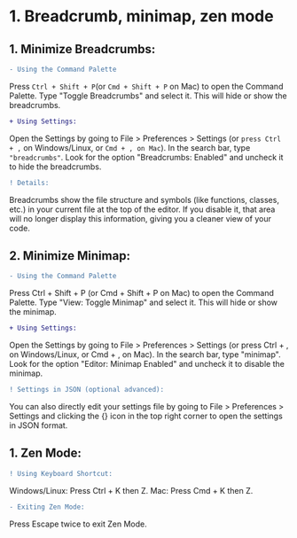 # 1. Breadcrumb, minimap, zen mode

## 1. Minimize Breadcrumbs:
```diff
- Using the Command Palette
  ```
Press `Ctrl + Shift + P`(or `Cmd + Shift + P` on Mac) to open the Command Palette.
Type "Toggle Breadcrumbs" and select it. This will hide or show the breadcrumbs.

```diff
+ Using Settings:
  ```
Open the Settings by going to File > Preferences > Settings (or `press Ctrl + ,` on Windows/Linux, or `Cmd + , on Mac`).
In the search bar, type `"breadcrumbs"`.
Look for the option "Breadcrumbs: Enabled" and uncheck it to hide the breadcrumbs.

```diff
! Details:
  ```
Breadcrumbs show the file structure and symbols (like functions, classes, etc.) in your current file at the top of the editor. 
If you disable it, that area will no longer display this information, giving you a cleaner view of your code.

## 2. Minimize Minimap:
```diff
- Using the Command Palette
  ```
Press Ctrl + Shift + P (or Cmd + Shift + P on Mac) to open the Command Palette.
Type "View: Toggle Minimap" and select it. This will hide or show the minimap.

```diff
+ Using Settings:
  ```
Open the Settings by going to File > Preferences > Settings (or press Ctrl + , on Windows/Linux, or Cmd + , on Mac).
In the search bar, type "minimap".
Look for the option "Editor: Minimap Enabled" and uncheck it to disable the minimap.

```diff
! Settings in JSON (optional advanced):
  ```
You can also directly edit your settings file by going to File > Preferences > Settings and clicking the {} icon in the top right corner to open the settings in JSON format.

## 1. Zen Mode:
```diff
! Using Keyboard Shortcut:
  ```
Windows/Linux: Press Ctrl + K then Z.
Mac: Press Cmd + K then Z.
```diff
- Exiting Zen Mode:
  ```
Press Escape twice to exit Zen Mode.


